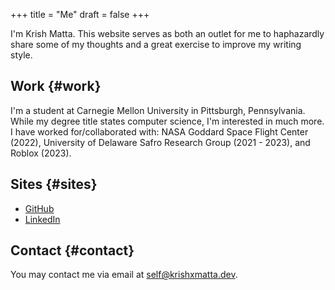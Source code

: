 +++
title = "Me"
draft = false
+++

I'm Krish Matta. This website serves as both an outlet for me to haphazardly share some of my thoughts and a great exercise to improve my writing style.


## Work {#work}

I'm a student at Carnegie Mellon University in Pittsburgh, Pennsylvania. While my degree title states computer science, I'm interested in much more. I have worked for/collaborated with: NASA Goddard Space Flight Center (2022), University of Delaware Safro Research Group (2021 - 2023), and Roblox (2023).


## Sites {#sites}

-   [GitHub](https://github.com/krishxmatta)
-   [LinkedIn](https://www.linkedin.com/in/krishxmatta/)


## Contact {#contact}

You may contact me via email at [self@krishxmatta.dev](mailto:self@krishxmatta.dev).
